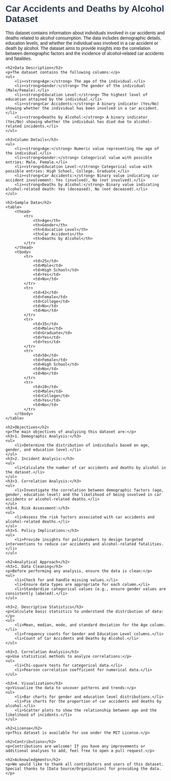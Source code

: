 <!DOCTYPE html>
<html lang="en">
<head>
    <meta charset="UTF-8">
    <meta name="viewport" content="width=device-width, initial-scale=1.0">
    <title>Car Accidents and Deaths by Alcohol Dataset</title>
    <style>
        body {
            font-family: Arial, sans-serif;
            margin: 20px;
        }
        h1, h2, h3 {
            color: #2c3e50;
        }
        table {
            width: 100%;
            border-collapse: collapse;
            margin: 20px 0;
        }
        table, th, td {
            border: 1px solid #ddd;
        }
        th, td {
            padding: 8px;
            text-align: left;
        }
        th {
            background-color: #f2f2f2;
        }
        .code-block {
            background-color: #f9f9f9;
            border: 1px solid #ddd;
            padding: 10px;
            margin: 20px 0;
            font-family: "Courier New", Courier, monospace;
        }
    </style>
</head>
<body>
    <h1>Car Accidents and Deaths by Alcohol Dataset</h1>
    <p>This dataset contains information about individuals involved in car accidents and deaths related to alcohol consumption. The data includes demographic details, education levels, and whether the individual was involved in a car accident or death by alcohol. The dataset aims to provide insights into the correlation between demographic factors and the incidence of alcohol-related car accidents and fatalities.</p>

    <h2>Data Description</h2>
    <p>The dataset contains the following columns:</p>
    <ul>
        <li><strong>Age:</strong> The age of the individual.</li>
        <li><strong>Gender:</strong> The gender of the individual (Male/Female).</li>
        <li><strong>Education Level:</strong> The highest level of education attained by the individual.</li>
        <li><strong>Car Accidents:</strong> A binary indicator (Yes/No) showing whether the individual has been involved in a car accident.</li>
        <li><strong>Deaths by Alcohol:</strong> A binary indicator (Yes/No) showing whether the individual has died due to alcohol-related incidents.</li>
    </ul>

    <h3>Column Details</h3>
    <ul>
        <li><strong>Age:</strong> Numeric value representing the age of the individual.</li>
        <li><strong>Gender:</strong> Categorical value with possible entries: Male, Female.</li>
        <li><strong>Education Level:</strong> Categorical value with possible entries: High School, College, Graduate.</li>
        <li><strong>Car Accidents:</strong> Binary value indicating car accident involvement: Yes (involved), No (not involved).</li>
        <li><strong>Deaths by Alcohol:</strong> Binary value indicating alcohol-related death: Yes (deceased), No (not deceased).</li>
    </ul>

    <h2>Sample Data</h2>
    <table>
        <thead>
            <tr>
                <th>Age</th>
                <th>Gender</th>
                <th>Education Level</th>
                <th>Car Accidents</th>
                <th>Deaths by Alcohol</th>
            </tr>
        </thead>
        <tbody>
            <tr>
                <td>25</td>
                <td>Male</td>
                <td>High School</td>
                <td>Yes</td>
                <td>No</td>
            </tr>
            <tr>
                <td>42</td>
                <td>Female</td>
                <td>College</td>
                <td>No</td>
                <td>No</td>
            </tr>
            <tr>
                <td>35</td>
                <td>Male</td>
                <td>Graduate</td>
                <td>Yes</td>
                <td>Yes</td>
            </tr>
            <tr>
                <td>50</td>
                <td>Female</td>
                <td>High School</td>
                <td>No</td>
                <td>No</td>
            </tr>
            <tr>
                <td>28</td>
                <td>Male</td>
                <td>College</td>
                <td>Yes</td>
                <td>No</td>
            </tr>
        </tbody>
    </table>

    <h2>Objectives</h2>
    <p>The main objectives of analyzing this dataset are:</p>
    <h3>1. Demographic Analysis:</h3>
    <ul>
        <li>Determine the distribution of individuals based on age, gender, and education level.</li>
    </ul>
    <h3>2. Incident Analysis:</h3>
    <ul>
        <li>Calculate the number of car accidents and deaths by alcohol in the dataset.</li>
    </ul>
    <h3>3. Correlation Analysis:</h3>
    <ul>
        <li>Investigate the correlation between demographic factors (age, gender, education level) and the likelihood of being involved in car accidents or alcohol-related deaths.</li>
    </ul>
    <h3>4. Risk Assessment:</h3>
    <ul>
        <li>Assess the risk factors associated with car accidents and alcohol-related deaths.</li>
    </ul>
    <h3>5. Policy Implications:</h3>
    <ul>
        <li>Provide insights for policymakers to design targeted interventions to reduce car accidents and alcohol-related fatalities.</li>
    </ul>

    <h2>Analytical Approach</h2>
    <h3>1. Data Cleaning</h3>
    <p>Before performing any analysis, ensure the data is clean:</p>
    <ul>
        <li>Check for and handle missing values.</li>
        <li>Ensure data types are appropriate for each column.</li>
        <li>Standardize categorical values (e.g., ensure gender values are consistently labeled).</li>
    </ul>

    <h3>2. Descriptive Statistics</h3>
    <p>Calculate basic statistics to understand the distribution of data:</p>
    <ul>
        <li>Mean, median, mode, and standard deviation for the Age column.</li>
        <li>Frequency counts for Gender and Education Level columns.</li>
        <li>Count of Car Accidents and Deaths by Alcohol.</li>
    </ul>

    <h3>3. Correlation Analysis</h3>
    <p>Use statistical methods to analyze correlations:</p>
    <ul>
        <li>Chi-square tests for categorical data.</li>
        <li>Pearson correlation coefficient for numerical data.</li>
    </ul>

    <h3>4. Visualization</h3>
    <p>Visualize the data to uncover patterns and trends:</p>
    <ul>
        <li>Bar charts for gender and education level distributions.</li>
        <li>Pie charts for the proportion of car accidents and deaths by alcohol.</li>
        <li>Scatter plots to show the relationship between age and the likelihood of incidents.</li>
    </ul>

    <h2>License</h2>
    <p>This dataset is available for use under the MIT License.</p>

    <h2>Contributions</h2>
    <p>Contributions are welcome! If you have any improvements or additional analyses to add, feel free to open a pull request.</p>

    <h2>Acknowledgments</h2>
    <p>We would like to thank all contributors and users of this dataset. Special thanks to [Data Source/Organization] for providing the data.</p>
</body>
</html>

